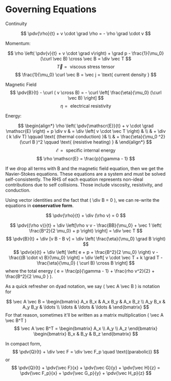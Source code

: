 # **Governing Equations**

Continuity

$$
\pdv{\rho}{t} + v \cdot \grad \rho = - \rho \grad \cdot v
$$

Momentum:

$$
\rho \left( \pdv{v}{t} + v \cdot \grad v\right) + \grad p - \frac{1}{\mu_0} (\curl \vec B) \cross \vec B = \div  \vec T 
$$
$$
\vec T = \text{ viscous stress tensor }
$$
$$
\frac{1}{\mu_0} \curl \vec B = \vec j = \text{ current density }
$$

Magnetic Field
$$
\pdv{B}{t} - \curl ( v \cross B) = - \curl \left[ \frac{\eta}{\mu_0} (\curl \vec B) \right]
$$
$$
\eta = \text{ electrical resistivity }
$$

Energy:

$$
\begin{align*}
\rho \left( \pdv{\mathscr{E}}{t} + v \cdot \grad \mathscr{E} \right) + p \div v & = \div \left( v \cdot \vec T \right) & \\
& + \div ( k \div T) \qquad \text{ (thermal conduction) }& \\
& + \frac{\eta}{\mu_0 ^2} (\curl B )^2 \qquad \text{ (resistive heating) } &
\end{align*}
$$
$$
\mathscr{E} = \text{ specific internal energy}
$$
$$
\rho \mathscr{E} = \frac{p}{\gamma - 1}
$$

If we drop all terms with B and the magnetic field equation, then we get the Navier-Stokes equations. These equations are a system and must be solved self-consistently. The RHS of each equation represents non-ideal contributions due to self collisions. Those include viscosity, resistivity, and conduction.

Using vector identities and the fact that \( \div B = 0 \), we can re-write the equations in **conservative form**.

$$
\pdv{\rho}{t} + \div (\rho v) = 0
$$

$$
\pdv{(\rho v)}{t} + \div \left[\rho v v - \frac{BB}{\mu_0} + \vec 1 \left( \frac{B^2}{2 \mu_0} + p \right) \right] = \div \vec T
$$
$$
\pdv{B}{t} + \div [v B - B v] = \div \left( \frac{\eta}{\mu_0} \grad B \right)
$$
$$
\pdv{e}{t} + \div \left[ \left( e + p + \frac{B^2}{2 \mu_0} \right) v - \frac{(B \cdot v) B}{\mu_0} \right] = \div \left[ v \cdot \vec T + k \grad T - \frac{\eta}{\mu_0} ( \curl B) \cross B \right]
$$
where the total energy \( e = \frac{p}{\gamma - 1} + \frac{rho v^2}{2} + \frac{B^2}{2 \mu_0 } \).

As a quick refresher on dyad notation, we say \( \vec A \vec B \) is notation for

$$
\vec A \vec B = \begin{bmatrix} A_x B_x & A_x B_y & A_x B_z \\ A_y B_x & A_y B_y & \ldots \\
\ldots & \ldots & \ldots & \end{bmatrix}
$$
For that reason, sometimes it'll be written as a matrix multiplication \( \vec A \vec B^T \) 
$$
\vec A \vec B^T = \begin{bmatrix} A_x \\ A_y \\ A_z \end{bmatrix} \begin{bmatrix} B_x & B_y & B_z \end{bmatrix}
$$

In compact form,
$$
\pdv{Q}{t} + \div \vec F = \div \vec F_p \quad \text{(parabolic)}
$$
or
$$
\pdv{Q}{t} + \pdv{\vec F}{x} + \pdv{\vec G}{y} + \pdv{\vec H}{z} = \pdv{\vec F_p}{x} + \pdv{\vec G_p}{y} + \pdv{\vec H_p}{z}
$$


<!-- 
$$
\begin{align*}
\curl{\vec{v}} & = \begin{bmatrix}
\vu{x} & \vu{y} & \vu{z} \\
\pdv{}{x} & \pdv{}{y} & \pdv{}{z} \\
v_x & v_y & v_z
\end{bmatrix}
\end{align*}
$$ -->